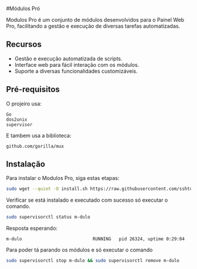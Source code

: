 #Módulos Pró

Modulos Pro é um conjunto de módulos desenvolvidos para o Painel Web Pro, facilitando a gestão e execução de diversas tarefas automatizadas.

## Recursos

- Gestão e execução automatizada de scripts.
- Interface web para fácil interação com os módulos.
- Suporte a diversas funcionalidades customizáveis.

## Pré-requisitos

O projeiro usa:

```
Go
dos2unix
supervisor
```

E tambem usa a biblioteca:

```
github.com/gorilla/mux
```

## Instalação

Para instalar o Modulos Pro, siga estas etapas:

```bash
sudo wget --quiet -O install.sh https://raw.githubusercontent.com/sshturbo/m-dulo-Go/main/install.sh && sudo chmod +x install.sh && sudo ./install.sh
```

Verificar se está instalado e executado com sucesso só executar o comando.

```bash
sudo supervisorctl status m-dulo
```

Resposta esperando: 

```
m-dulo                           RUNNING   pid 26324, uptime 0:29:04
```

Para poder tá parando os módulos e só executar o comando 

```bash
sudo supervisorctl stop m-dulo && sudo supervisorctl remove m-dulo
```
